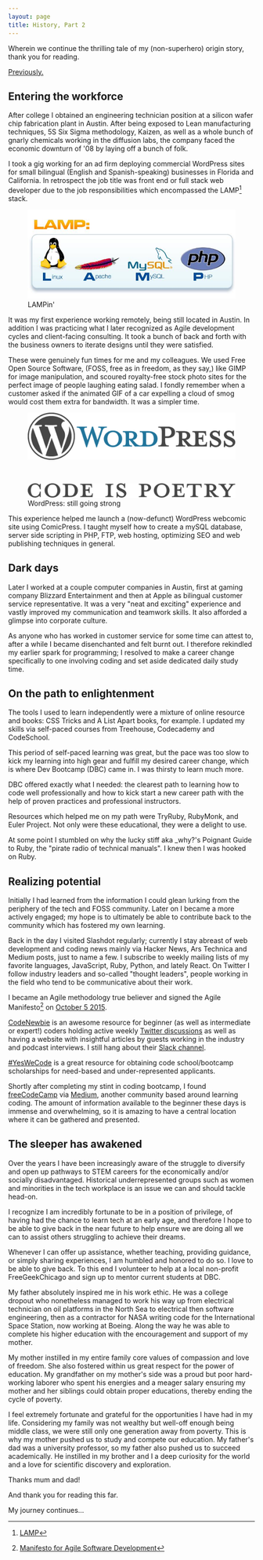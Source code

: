 ```yaml
---
layout: page
title: History, Part 2
---
```

Wherein we continue the thrilling tale of my (non-superhero) origin story, thank you for reading.

[Previously.]({{baseurl}}/history)

## Entering the workforce
After college I obtained an engineering technician position at a silicon wafer chip fabrication plant in Austin. After being exposed to Lean manufacturing techniques, 5S Six Sigma methodology, Kaizen, as well as a whole bunch of gnarly chemicals working in the diffusion labs, the company faced the economic downturn of '08 by laying off a bunch of folk. 

I took a gig working for an ad firm deploying commercial WordPress sites for small bilingual (English and Spanish-speaking) businesses in Florida and California. In retrospect the job title was front end or full stack web developer due to the job responsibilities which encompassed the LAMP[^fn-1] stack. 

<figure>
<img class="center-img" src="/public/images/LAMP-stack.jpg" title="LAMP stack">
<figcaption>LAMPin'</figcaption>
</figure>

It was my first experience working remotely, being still located in Austin. In addition I was practicing what I later recognized as Agile development cycles and client-facing consulting. It took a bunch of back and forth with the business owners to iterate designs until they were satisfied.

These were genuinely fun times for me and my colleagues. We used Free Open Source Software, (FOSS, free as in freedom, as they say,) like GIMP for image manipulation, and scoured royalty-free stock photo sites for the perfect image of people laughing eating salad. I fondly remember when a customer asked if the animated GIF of a car expelling a cloud of smog would cost them extra for bandwidth. It was a simpler time.

<figure>
<img class="center-img" src="/public/images/wordpress-logo-hoz-rgb.png" title="WordPress logo">
</figure>
<br />
<figure>
<img class="center-img" src="/public/images/codeispoetry-rgb.png" title="code is poetry">
<figcaption>WordPress: still going strong</figcaption>
</figure>

This experience helped me launch a (now-defunct) WordPress webcomic site using ComicPress. I taught myself how to create a mySQL database, server side scripting in PHP, FTP, web hosting, optimizing SEO and web publishing techniques in general. 

## Dark days
Later I worked at a couple computer companies in Austin, first at gaming company Blizzard Entertainment and then at Apple as bilingual customer service representative. It was a very "neat and exciting" experience and vastly improved my communication and teamwork skills. It also afforded a glimpse into corporate culture. 

As anyone who has worked in customer service for some time can attest to, after a while I became disenchanted and felt burnt out. I therefore rekindled my earlier spark for programming; I resolved to make a career change specifically to one involving coding and set aside dedicated daily study time. 

## On the path to enlightenment 
The tools I used to learn independently were a mixture of online resource and books: CSS Tricks and A List Apart books, for example. I updated my skills via self-paced courses from Treehouse, Codecademy and CodeSchool. 

This period of self-paced learning was great, but the pace was too slow to kick my learning into high gear and fulfill my desired career change, which is where Dev Bootcamp (DBC) came in. I was thirsty to learn much more.

DBC offered exactly what I needed: the clearest path to learning how to code well professionally and how to kick start a new career path with the help of proven practices and professional instructors.

Resources which helped me on my path were TryRuby, RubyMonk, and Euler Project. Not only were these educational, they were a delight to use.  

At some point I stumbled on why the lucky stiff aka _why?'s Poignant Guide to Ruby, the "pirate radio of technical manuals". I knew then I was hooked on Ruby.

## Realizing potential
Initially I had learned from the information I could glean lurking from the periphery of the tech and FOSS community. Later on I became a more actively engaged; my hope is to ultimately be able to contribute back to the community which has fostered my own learning.

Back in the day I visited Slashdot regularly; currently I stay abreast of web development and coding news mainly via Hacker News, Ars Technica and Medium posts, just to name a few. I subscribe to weekly mailing lists of my favorite languages, JavaScript, Ruby, Python, and lately React. On Twitter I follow industry leaders and so-called "thought leaders", people working in the field who tend to be communicative about their work.

I became an Agile methodology true believer and signed the Agile Manifesto[^fn-2] on [October 5 2015](http://agilemanifesto.org/display/000000361.html "Spot the looney!").

[CodeNewbie](http://www.codenewbie.org/) is an awesome resource for beginner (as well as intermediate or expert!) coders holding active weekly [Twitter discussions](https://twitter.com/CodeNewbies) as well as having a website with insightful articles by guests working in the industry and podcast interviews. I still hang about their [Slack channel](https://codenewbie.slack.com).

[#YesWeCode](http://www.yeswecode.org/) is a great resource for obtaining code school/bootcamp scholarships for need-based and under-represented applicants. 

Shortly after completing my stint in coding bootcamp, I found [freeCodeCamp](https://www.freecodecamp.com/) via [Medium](https://medium.freecodecamp.com/), another community based around learning coding. The amount of information available to the beginner these days is immense and overwhelming, so it is amazing to have a central location where it can be gathered and presented. 

## The sleeper has awakened
Over the years I have been increasingly aware of the struggle to diversify and open up pathways to STEM careers for the economically and/or socially disadvantaged. Historical underrepresented groups such as women and minorities in the tech workplace is an issue we can and should tackle head-on. 

I recognize I am incredibly fortunate to be in a position of privilege, of having had the chance to learn tech at an early age, and therefore I hope to be able to give back in the near future to help ensure we are doing all we can to assist others struggling to achieve their dreams.

Whenever I can offer up assistance, whether teaching, providing guidance, or simply sharing experiences, I am humbled and honored to do so. I love to be able to give back. To this end I volunteer to help at a local non-profit FreeGeekChicago and sign up to mentor current students at DBC.

My father absolutely inspired me in his work ethic. He was a college dropout who nonetheless managed to work his way up from electrical technician on oil platforms in the North Sea to electrical then software engineering, then as a contractor for NASA writing code for the International Space Station, now working at Boeing. Along the way he was able to complete his higher education with the encouragement and support of my mother.

My mother instilled in my entire family core values of compassion and love of freedom. She also fostered within us great respect for the power of education. My grandfather on my mother's side was a proud but poor hard-working laborer who spent his energies and a meager salary ensuring my mother and her siblings could obtain proper educations, thereby ending the cycle of poverty. 

I feel extremely fortunate and grateful for the opportunities I have had in my life. Considering my family was not wealthy but well-off enough being middle class, we were still only one generation away from poverty. This is why my mother pushed us to study and compete our education. My father's dad was a university professor, so my father also pushed us to succeed academically. He instilled in my brother and I a deep curiosity for the world and a love for scientific discovery and exploration. 

Thanks mum and dad! 

And thank you for reading this far.

My journey continues... 

[^fn-1]: [LAMP](https://en.wikipedia.org/wiki/LAMP_(software_bundle) "LAMP on Wikipedia")
[^fn-2]: [Manifesto for Agile Software Development](http://agilemanifesto.org/ "Manifesto for Agile, sign up for warm fuzzies.")
